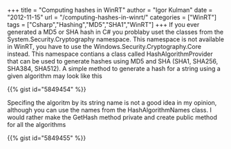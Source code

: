 +++
title = "Computing hashes in WinRT"
author = "Igor Kulman"
date = "2012-11-15"
url = "/computing-hashes-in-winrt/"
categories = ["WinRT"]
tags = ["Csharp","Hashing","MD5","SHA1","WinRT"]
+++
If you ever generated a MD5 or SHA hash in C# you problaby uset the classes from the System.Security.Cryptography namespace. This namespace is not available in WinRT, you have to use the Windows.Security.Cryptography.Core instead. This namespace contians a class called HashAlgorithmProvider that can be used to generate hashes using MD5 and SHA (SHA1, SHA256, SHA384, SHA512). A simple method to generate a hash for a string using a given algorithm may look like this

{{% gist id="5849454" %}}

<!--more-->

Specifing the algoritm by its string name is not a good idea in my opinion, although you can use the names from the HashAlgorithmNames class. I would rather make the GetHash method private and create public method for all the algorithms

{{% gist id="5849455" %}}
